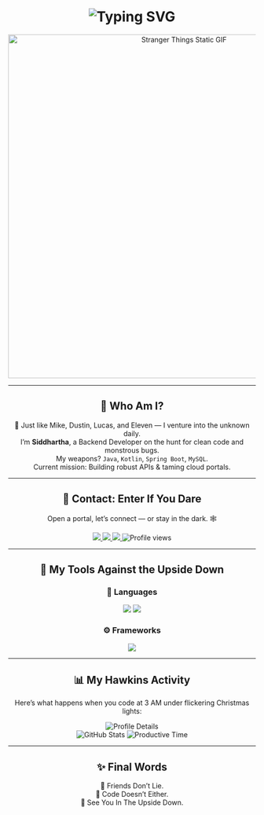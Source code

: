 <div align="center">
  <h1>
    <img src="https://readme-typing-svg.herokuapp.com?font=Press+Start+2P&size=28&duration=4000&color=FF0000&center=true&vCenter=true&width=1000&lines=Hi%2C+I'm+Siddhartha.;Welcome+to+the+Hawkins+Node.;This+is+my+Stranger+Things+GitHub." alt="Typing SVG"/>
  </h1>
  <p>
    <img src="https://media.giphy.com/media/3o7TKtnuHOHHUjR38Y/giphy.gif" alt="Stranger Things Static GIF" width="700"/>
  </p>
</div>

---

<div align="center">
  <h2>🔦 Who Am I?</h2>
  <p>
    🧢 Just like Mike, Dustin, Lucas, and Eleven — I venture into the unknown daily.<br/>
    I’m <strong>Siddhartha</strong>, a Backend Developer on the hunt for clean code and monstrous bugs.<br/>
    My weapons? <code>Java</code>, <code>Kotlin</code>, <code>Spring Boot</code>, <code>MySQL</code>.<br/>
    Current mission: Building robust APIs & taming cloud portals.
  </p>
</div>

---

<div align="center">
  <h2>🚪 Contact: Enter If You Dare</h2>
  <p>
    Open a portal, let’s connect — or stay in the dark. 🕸️
  </p>
  <p>
    <a href="https://www.linkedin.com/in/vatsasiddhartha">
      <img src="https://img.shields.io/badge/LinkedIn-Join%20the%20Party-0A66C2?style=for-the-badge&logo=linkedin&logoColor=white"/>
    </a>
    <a href="https://linktr.ee/siddharthavatsa">
      <img src="https://img.shields.io/badge/Linktree-All%20My%20Portals-39E09B?style=for-the-badge&logo=Linktree&logoColor=white"/>
    </a>
    <a href="https://github.com/vatsasiddhartha">
      <img src="https://img.shields.io/badge/GitHub-The%20Hawkins%20Lab-24292F?style=for-the-badge&logo=github&logoColor=white"/>
    </a>
    <img src="https://komarev.com/ghpvc/?username=vatsasiddhartha&style=for-the-badge&label=Portals+Opened" alt="Profile views"/>
  </p>
</div>

---

<div align="center">
  <h2>🧰 My Tools Against the Upside Down</h2>
  <h3>👾 Languages</h3>
  <p>
    <img src="https://img.shields.io/badge/Java-Demogorgon%20Slayer-007396?style=for-the-badge&logo=java&logoColor=white"/>
    <img src="https://img.shields.io/badge/Kotlin-Eleven's%20Mind%20Power-7F52FF?style=for-the-badge&logo=kotlin&logoColor=white"/>
  </p>

  <h3>⚙️ Frameworks</h3>
  <p>
    <img src="https://img.shields.io/badge/Spring%20Boot-Hawkins%20Portal-6DB33F?style=for-the-badge&logo=springboot&logoColor=white"/>
  </p>
</div>

---

<div align="center">
  <h2>📊 My Hawkins Activity</h2>
  <p>
    Here’s what happens when you code at 3 AM under flickering Christmas lights:
  </p>
</div>

<div align="center">
  <img src="https://github-profile-summary-cards.vercel.app/api/cards/profile-details?username=vatsasiddhartha&theme=tokyonight" alt="Profile Details"/>
</div>

<div align="center">
  <img src="https://github-profile-summary-cards.vercel.app/api/cards/stats?username=vatsasiddhartha&theme=tokyonight" alt="GitHub Stats"/>
  <img src="https://github-profile-summary-cards.vercel.app/api/cards/productive-time?username=vatsasiddhartha&theme=tokyonight&utcOffset=10" alt="Productive Time"/>
</div>

---

<div align="center">
  <h2>✨ Final Words</h2>
  <p>
    🔴 Friends Don’t Lie.<br/>
    🔴 Code Doesn’t Either.<br/>
    🔴 See You In The Upside Down.
  </p>
</div>
